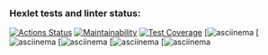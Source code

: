 ### Hexlet tests and linter status:
[![Actions Status](https://github.com/artpah/python-project-49/actions/workflows/hexlet-check.yml/badge.svg)](https://github.com/artpah/python-project-49/actions)
[![Maintainability](https://api.codeclimate.com/v1/badges/a99a88d28ad37a79dbf6/maintainability)](https://codeclimate.com/github/codeclimate/codeclimate/maintainability)
[![Test Coverage](https://api.codeclimate.com/v1/badges/a99a88d28ad37a79dbf6/test_coverage)](https://codeclimate.com/github/codeclimate/codeclimate/test_coverage)
[![asciinema](https://asciinema.org/a/YAn0PCCuTvMR4MhvB6QnMBQym)
[![asciinema](https://asciinema.org/a/ufyRKQEJRRAED5jP6PvQYl9ek)
[![asciinema](https://asciinema.org/a/SNKYAMHbsyFmPY3BinPpOp1Ss)
[![asciinema](https://asciinema.org/a/5qJuUoNoSejdkBDA0VrWdJqFt)
[![asciinema](https://asciinema.org/a/5hsQvGYf8F2mKBaGlfmm59nBE)
